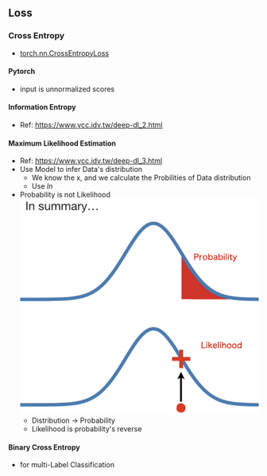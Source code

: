 ## Loss
### Cross Entropy
- [torch.nn.CrossEntropyLoss](https://pytorch.org/docs/stable/generated/torch.nn.CrossEntropyLoss.html)
#### Pytorch
- input is unnormalized scores
#### Information Entropy
- Ref: https://www.ycc.idv.tw/deep-dl_2.html
#### Maximum Likelihood Estimation
- Ref: https://www.ycc.idv.tw/deep-dl_3.html
- Use Model to infer Data's distribution
    - We know the x, and we calculate the Probilities of Data distribution
    - Use $ln$ 
- Probability is not Likelihood
    ![](./imgs/Prob_Likelihood.png)
    - Distribution -> Probability
    - Likelihood is probability's reverse

#### Binary Cross Entropy
- for multi-Label Classification